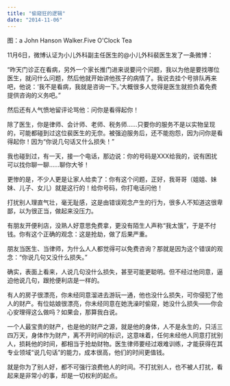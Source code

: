 ```yaml
---
title: "偷窥狂的逻辑"
date: "2014-11-06"
---
```


图：a John Hanson Walker.Five O'Clock Tea

11月6日，微博认证为小儿外科副主任医生的@小儿外科裴医生发了一条微博：

“昨天门诊正在看病，另外一个家长推门进来说要问个问题，我以为他是要找哪位医生，就问什么问题，然后他就开始讲他孩子的病情了。我说去挂个号排队再来吧，他说：‘我不是看病，我就是咨询一下。’大概很多人觉得是医生就担负着免费提供咨询的义务吧。”

然后还有人气愤地留评论骂他：问你是看得起你！

除了医生，你是律师、会计师、老师、税务师……只要你的服务不是以实物呈现的，可能都碰到过这位裴医生的无奈。被强迫服务后，还不能抱怨，因为问你是看得起你！因为“你说几句话又什么损失！”

我也碰到过，有一天，接一个电话，那边说：你的号码是XXX给我的，说有困扰可以找你聊一聊……聊你大爷！

更惨的是，不少人更是让家人给卖了：你有这个问题，正好，我哥哥（姐姐、妹妹、儿子、女儿）就是这行的！给你号码，你打电话问他！

打扰别人理直气壮，毫无耻感，这是由错误观念产生的行为，很多人不知道这很卑鄙，以为很正当，做起来没压力。

有朋友开便利店，没熟人好意思免费拿，更没有陌生人声称“我太饿”，于是不付钱。你有这个正确的观念：这是抢劫，做了后果严重。

朋友当医生、当律师，为什么人人都觉得可以免费咨询？那就是因为这个错误的观念：“你说几句又没什么损失。”

确实，表面上看来，人说几句没什么损失，甚至可能更聪明。但不经过他同意，逼迫他说几句，跟抢便利店是一样的。

有人的房子很漂亮，你未经同意溜进去游玩一通，他也没什么损失，可你侵犯了他人的财产。有位姑娘很漂亮，你未经同意在她洗澡时偷窥，她没什么损失——你会心安理得这么做吗？如果会，那算我白说。

一个人最宝贵的财产，也是他的财产之源，就是他的身体，人不是永生的，只活三四万天，身体作为财产，离不开时间的标识，这意味着，任何未经他人同意打扰别人，损耗他的时间，都相当于抢劫财物。医生律师要经过艰难训练，才能获得在其专业领域“说几句话”的能力，成本很高，他们的时间更值钱。

就是你为了别人好，都不可强行浪费他人的时间。不打扰别人，也不被人打扰，看起来是非常小的事，却是一切权利的起点。
